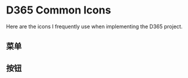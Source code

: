 # D365 Common Icons
Here are the icons I frequently use when implementing the D365 project.

## 菜单

## 按钮

